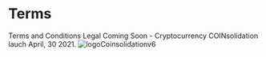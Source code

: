 # Terms
Terms and Conditions Legal
Coming Soon - Cryptocurrency COINsolidation lauch April, 30 2021.
![logoCoinsolidationv6](https://user-images.githubusercontent.com/74171247/114766954-a65a7500-9d2c-11eb-864f-9b3ad034d76a.png)
